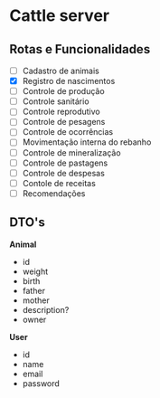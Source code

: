 # Cattle server

## Rotas e Funcionalidades

- [ ] Cadastro de animais
- [x] Registro de nascimentos
- [ ] Controle de produção
- [ ] Controle sanitário
- [ ] Controle reprodutivo
- [ ] Controle de pesagens
- [ ] Controle de ocorrências
- [ ] Movimentação interna do rebanho
- [ ] Controle de mineralização
- [ ] Controle de pastagens
- [ ] Controle de despesas
- [ ] Contole de receitas
- [ ] Recomendações

## DTO's

**Animal**
- id
- weight
- birth
- father
- mother
- description?
- owner

**User**
- id
- name
- email
- password